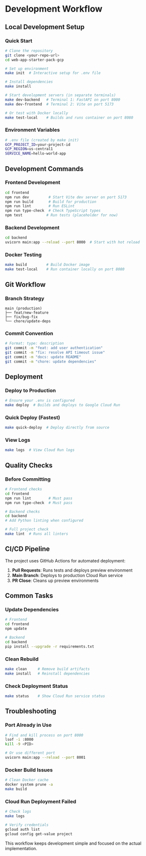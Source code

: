 # Development Workflow

## Local Development Setup

### Quick Start

```bash
# Clone the repository
git clone <your-repo-url>
cd web-app-starter-pack-gcp

# Set up environment
make init  # Interactive setup for .env file

# Install dependencies
make install

# Start development servers (in separate terminals)
make dev-backend   # Terminal 1: FastAPI on port 8000
make dev-frontend  # Terminal 2: Vite on port 5173

# Or test with Docker locally
make test-local    # Builds and runs container on port 8080
```

### Environment Variables

```bash
# .env file (created by make init)
GCP_PROJECT_ID=your-project-id
GCP_REGION=us-central1
SERVICE_NAME=hello-world-app
```

## Development Commands

### Frontend Development
```bash
cd frontend
npm run dev         # Start Vite dev server on port 5173
npm run build       # Build for production
npm run lint        # Run ESLint
npm run type-check  # Check TypeScript types
npm test           # Run tests (placeholder for now)
```

### Backend Development
```bash
cd backend
uvicorn main:app --reload --port 8000  # Start with hot reload
```

### Docker Testing
```bash
make build         # Build Docker image
make test-local    # Run container locally on port 8080
```

## Git Workflow

### Branch Strategy
```
main (production)
├── feat/new-feature
├── fix/bug-fix
└── chore/update-deps
```

### Commit Convention
```bash
# Format: type: description
git commit -m "feat: add user authentication"
git commit -m "fix: resolve API timeout issue"
git commit -m "docs: update README"
git commit -m "chore: update dependencies"
```

## Deployment

### Deploy to Production
```bash
# Ensure your .env is configured
make deploy  # Builds and deploys to Google Cloud Run
```

### Quick Deploy (Fastest)
```bash
make quick-deploy  # Deploy directly from source
```

### View Logs
```bash
make logs  # View Cloud Run logs
```

## Quality Checks

### Before Committing
```bash
# Frontend checks
cd frontend
npm run lint        # Must pass
npm run type-check  # Must pass

# Backend checks
cd backend
# Add Python linting when configured

# Full project check
make lint  # Runs all linters
```

## CI/CD Pipeline

The project uses GitHub Actions for automated deployment:

1. **Pull Requests**: Runs tests and deploys preview environment
2. **Main Branch**: Deploys to production Cloud Run service
3. **PR Close**: Cleans up preview environments

## Common Tasks

### Update Dependencies
```bash
# Frontend
cd frontend
npm update

# Backend
cd backend
pip install --upgrade -r requirements.txt
```

### Clean Rebuild
```bash
make clean     # Remove build artifacts
make install   # Reinstall dependencies
```

### Check Deployment Status
```bash
make status    # Show Cloud Run service status
```

## Troubleshooting

### Port Already in Use
```bash
# Find and kill process on port 8000
lsof -i :8000
kill -9 <PID>

# Or use different port
uvicorn main:app --reload --port 8001
```

### Docker Build Issues
```bash
# Clean Docker cache
docker system prune -a
make build
```

### Cloud Run Deployment Failed
```bash
# Check logs
make logs

# Verify credentials
gcloud auth list
gcloud config get-value project
```

This workflow keeps development simple and focused on the actual implementation.